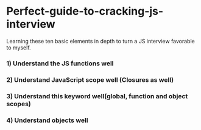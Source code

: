 # Perfect-guide-to-cracking-js-interview

Learning these ten basic elements in depth to turn a JS interview favorable to myself.

### 1) Understand the JS functions well

### 2) Understand JavaScript scope well (Closures as well)

### 3) Understand this keyword well(global, function and object scopes)

### 4) Understand objects well
